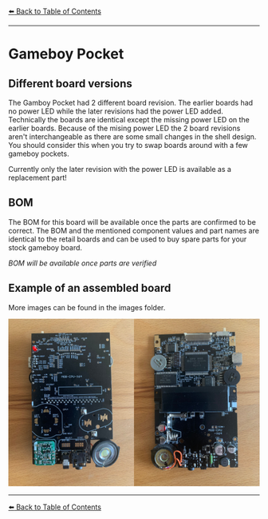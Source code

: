 [:arrow_left: Back to Table of Contents](/../../)

---

# Gameboy Pocket

## Different board versions
The Gamboy Pocket had 2 different board revision. 
The earlier boards had no power LED while the later revisions had the power LED added. Technically the boards are identical except the missing power LED on the earlier boards.
Because of the mising power LED the 2 board revisions aren't interchangeable as there are some small changes in the shell design. 
You should consider this when you try to swap boards around with a few gameboy pockets.

Currently only the later revision with the power LED is available as a replacement part!

## BOM

The BOM for this board will be available once the parts are confirmed to be correct. The BOM and the mentioned component values and part names are identical to the retail boards and can be used to buy spare parts for your stock gameboy board.

*BOM will be available once parts are verified*

## Example of an assembled board
More images can be found in the images folder.

![](/Pocket/Images/Pocket_Boards.jpg) 

---
[:arrow_left: Back to Table of Contents](/../../)
